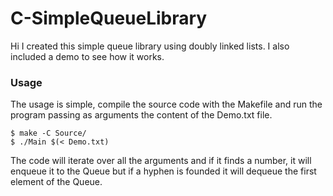 # C-SimpleQueueLibrary
Hi I created this simple queue library using doubly linked lists. I also included a demo to see how it works.

### Usage
The usage is simple, compile the source code with the Makefile and run the program passing as arguments the content of the Demo.txt file.
```shell
$ make -C Source/
$ ./Main $(< Demo.txt)
```
The code will iterate over all the arguments and if it finds a number, it will enqueue it to the Queue but if a hyphen is founded it will dequeue the first element of the Queue.
